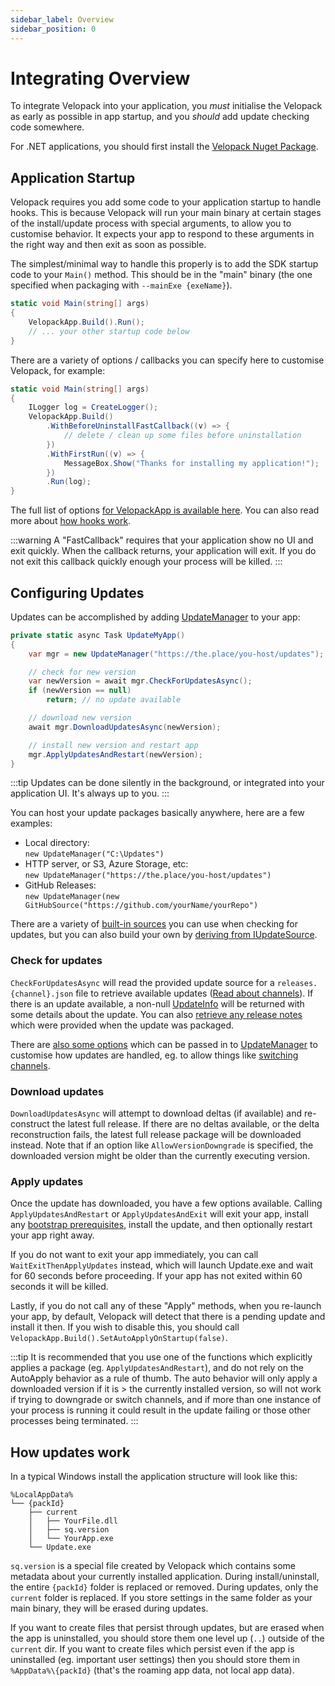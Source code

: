 ```yaml
---
sidebar_label: Overview
sidebar_position: 0
---
```


# Integrating Overview
<AppliesTo all />

To integrate Velopack into your application, you *must* initialise the Velopack as early as possible in app startup, and you *should* add update checking code somewhere.

For .NET applications, you should first install the [Velopack Nuget Package](https://nuget.org/packages/velopack).

## Application Startup
Velopack requires you add some code to your application startup to handle hooks. This is because Velopack will run your main binary at certain stages of the install/update process with special arguments, to allow you to customise behavior. It expects your app to respond to these arguments in the right way and then exit as soon as possible. 

The simplest/minimal way to handle this properly is to add the SDK startup code to your `Main()` method. This should be in the "main" binary (the one specified when packaging with `--mainExe {exeName}`).

```cs
static void Main(string[] args)
{
    VelopackApp.Build().Run();
    // ... your other startup code below
}
```

There are a variety of options / callbacks you can specify here to customise Velopack, for example:

```cs
static void Main(string[] args)
{
    ILogger log = CreateLogger();
    VelopackApp.Build()
        .WithBeforeUninstallFastCallback((v) => {
            // delete / clean up some files before uninstallation
        })
        .WithFirstRun((v) => {
            MessageBox.Show("Thanks for installing my application!");
        })
        .Run(log);
}
```

The full list of options [for VelopackApp is available here](/sdk/Velopack.VelopackApp.html). You can also read more about [how hooks work](hooks.md).

:::warning
A "FastCallback" requires that your application show no UI and exit quickly. When the callback returns, your application will exit. If you do not exit this callback quickly enough your process will be killed.
:::

## Configuring Updates
Updates can be accomplished by adding [UpdateManager](/sdk/Velopack.UpdateManager.html) to your app:

```cs
private static async Task UpdateMyApp()
{
    var mgr = new UpdateManager("https://the.place/you-host/updates");

    // check for new version
    var newVersion = await mgr.CheckForUpdatesAsync();
    if (newVersion == null)
        return; // no update available

    // download new version
    await mgr.DownloadUpdatesAsync(newVersion);

    // install new version and restart app
    mgr.ApplyUpdatesAndRestart(newVersion);
}
```

:::tip
Updates can be done silently in the background, or integrated into your application UI. It's always up to you.
:::

You can host your update packages basically anywhere, here are a few examples:
- Local directory:<br/>`new UpdateManager("C:\Updates")`
- HTTP server, or S3, Azure Storage, etc:<br/>`new UpdateManager("https://the.place/you-host/updates")`
- GitHub Releases:<br/>`new UpdateManager(new GitHubSource("https://github.com/yourName/yourRepo")`

There are a variety of [built-in sources](/sdk/Velopack.Sources.html) you can use when checking for updates, but you can also build your own by [deriving from IUpdateSource](/sdk/Velopack.Sources.IUpdateSource.html).

### Check for updates
`CheckForUpdatesAsync` will read the provided update source for a `releases.{channel}.json` file to retrieve available updates ([Read about channels](../packaging/channels.md)). If there is an update available, a non-null [UpdateInfo](/sdk/Velopack.UpdateInfo.html) will be returned with some details about the update. You can also [retrieve any release notes](release-notes.md) which were provided when the update was packaged.

There are [also some options](/sdk/Velopack.UpdateOptions.html) which can be passed in to [UpdateManager](/sdk/Velopack.UpdateManager.html) to customise how updates are handled, eg. to allow things like [switching channels](switching-channels.md).

### Download updates
`DownloadUpdatesAsync` will attempt to download deltas (if available) and re-construct the latest full release. If there are no deltas available, or the delta reconstruction fails, the latest full release package will be downloaded instead. Note that if an option like `AllowVersionDowngrade` is specified, the downloaded version might be older than the currently executing version.

### Apply updates
Once the update has downloaded, you have a few options available. Calling `ApplyUpdatesAndRestart` or `ApplyUpdatesAndExit` will exit your app, install any [bootstrap prerequisites](../packaging/bootstrapping.md), install the update, and then optionally restart your app right away.

If you do not want to exit your app immediately, you can call `WaitExitThenApplyUpdates` instead, which will launch Update.exe and wait for 60 seconds before proceeding. If your app has not exited within 60 seconds it will be killed.

Lastly, if you do not call any of these "Apply" methods, when you re-launch your app, by default, Velopack will detect that there is a pending update and install it then. If you wish to disable this, you should call `VelopackApp.Build().SetAutoApplyOnStartup(false)`.

:::tip
It is recommended that you use one of the functions which explicitly applies a package (eg. `ApplyUpdatesAndRestart`), and do not rely on the AutoApply behavior as a rule of thumb. The auto behavior will only apply a downloaded version if it is > the currently installed version, so will not work if trying to downgrade or switch channels, and if more than one instance of your process is running it could result in the update failing or those other processes being terminated.
:::

## How updates work
In a typical Windows install the application structure will look like this:
```
%LocalAppData%
└── {packId}
    ├── current
    │   ├── YourFile.dll
    │   ├── sq.version
    │   └── YourApp.exe
    └── Update.exe
```

`sq.version` is a special file created by Velopack which contains some metadata about your currently installed application. During install/uninstall, the entire `{packId}` folder is replaced or removed. During updates, only the `current` folder is replaced. If you store settings in the same folder as your main binary, they will be erased during updates. 

If you want to create files that persist through updates, but are erased when the app is uninstalled, you should store them one level up (`..`) outside of the `current` dir. If you want to create files which persist even if the app is uninstalled (eg. important user settings) then you should store them in `%AppData%\{packId}` (that's the roaming app data, not local app data).